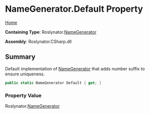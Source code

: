 <a name="_top"></a>

# NameGenerator\.Default Property

[Home](../../../README.md#_top)

**Containing Type**: Roslynator\.[NameGenerator](../README.md#_top)

**Assembly**: Roslynator\.CSharp\.dll

## Summary

Default implementation of [NameGenerator](../README.md#_top) that adds number suffix to ensure uniqueness\.

```csharp
public static NameGenerator Default { get; }
```

### Property Value

Roslynator\.[NameGenerator](../README.md#_top)

